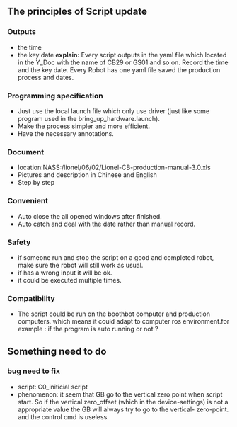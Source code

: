 
## The principles of Script update

### Outputs

 - the time
 - the key date
 **explain:**
 Every script outputs in the yaml file which located in the Y_Doc with the name of CB29 or GS01 and so on. Record the time and the key date.
 Every Robot has one yaml file saved the production process and dates.

### Programming specification

- Just use the local launch file which only use driver (just like some program used in the bring_up_hardware.launch).
- Make the process simpler and more efficient.
- Have the necessary annotations.

### Document

- location:NASS:/lionel/06/02/Lionel-CB-production-manual-3.0.xls
- Pictures and description in Chinese and English
- Step by step

### Convenient

- Auto close the all opened windows after finished.
- Auto catch and deal with the date rather than manual record.

### Safety

- if someone run and stop the script on a good and completed robot,  make sure the robot will still work as usual.
- if has a wrong input it will be ok.
- it could be executed multiple times.

### Compatibility

- The script could be run on the boothbot computer and production computers. which means it could adapt to computer ros environment.for example : if the program is auto running or not ?


## Something need to do

### bug need to fix
- script: C0_initicial script
- phenomenon: it seem that GB go to the vertical zero point when script start. So if the vertical zero_offset (which in the device-settings) is not a appropriate value the GB will always try to go to the vertical- zero-point. and the control cmd is useless.

